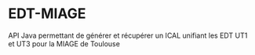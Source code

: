 # EDT-MIAGE
API Java permettant de générer et récupérer un ICAL unifiant les EDT UT1 et UT3 pour la MIAGE de Toulouse
